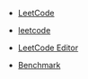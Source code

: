 - [LeetCode](./src/main/kotlin/com/letsbe/algorithms/leetcode)



- [leetcode](https://leetcode.com/letsbe-x/)
- [LeetCode Editor](https://plugins.jetbrains.com/plugin/12132-leetcode-editor)

- [Benchmark](https://mvnrepository.com/artifact/org.openjdk.jmh/jmh-core)
